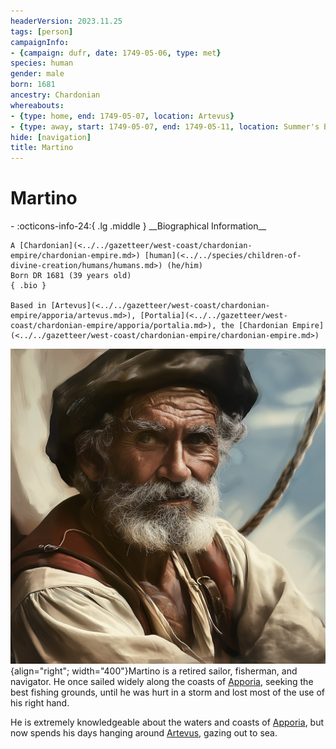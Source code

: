 ```yaml
---
headerVersion: 2023.11.25
tags: [person]
campaignInfo:
- {campaign: dufr, date: 1749-05-06, type: met}
species: human
gender: male
born: 1681
ancestry: Chardonian
whereabouts:
- {type: home, end: 1749-05-07, location: Artevus}
- {type: away, start: 1749-05-07, end: 1749-05-11, location: Summer's Breeze}
hide: [navigation]
title: Martino
---
```

# Martino
<div class="grid cards ext-narrow-margin ext-one-column" markdown>
- :octicons-info-24:{ .lg .middle } __Biographical Information__

    A [Chardonian](<../../gazetteer/west-coast/chardonian-empire/chardonian-empire.md>) [human](<../../species/children-of-divine-creation/humans/humans.md>) (he/him)  
    Born DR 1681 (39 years old)  
    { .bio }

    Based in [Artevus](<../../gazetteer/west-coast/chardonian-empire/apporia/artevus.md>), [Portalia](<../../gazetteer/west-coast/chardonian-empire/apporia/portalia.md>), the [Chardonian Empire](<../../gazetteer/west-coast/chardonian-empire/chardonian-empire.md>)
</div>



![Martino Portrait](../../assets/martino-portrait.jpg){align="right"; width="400"}Martino is a retired sailor, fisherman, and navigator. He once sailed widely along the coasts of [Apporia](<../../gazetteer/west-coast/chardonian-empire/apporia/apporia.md>), seeking the best fishing grounds, until he was hurt in a storm and lost most of the use of his right hand. 

He is extremely knowledgeable about the waters and coasts of [Apporia](<../../gazetteer/west-coast/chardonian-empire/apporia/apporia.md>), but now spends his days hanging around [Artevus](<../../gazetteer/west-coast/chardonian-empire/apporia/artevus.md>), gazing out to sea. 


